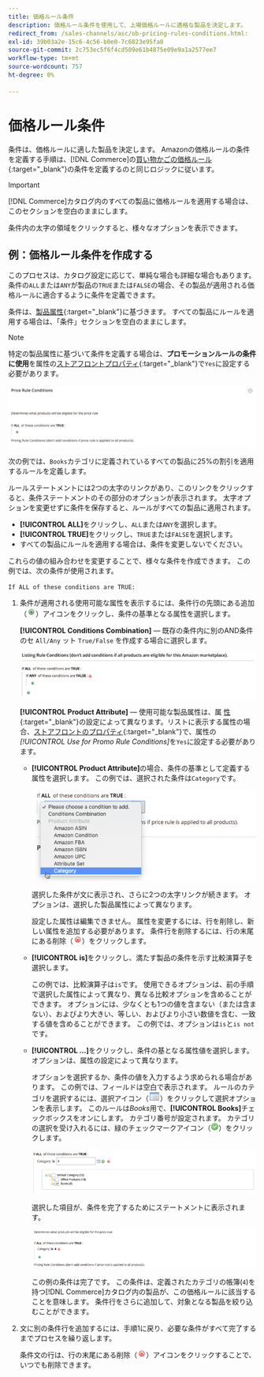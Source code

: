 ```yaml
---
title: 価格ルール条件
description: 価格ルール条件を使用して、上場価格ルールに適格な製品を決定します。
redirect_from: /sales-channels/asc/ob-pricing-rules-conditions.html: 
exl-id: 39b03a2e-15c6-4c56-b0e0-7c6823e95fa8
source-git-commit: 2c753ec5f6f4cd509e61b4875e09e9a1a2577ee7
workflow-type: tm+mt
source-wordcount: 757
ht-degree: 0%

---
```


# 価格ルール条件

条件は、価格ルールに適した製品を決定します。 Amazonの価格ルールの条件を定義する手順は、[!DNL Commerce]の[買い物かごの価格ルール](https://docs.magento.com/user-guide/marketing/price-rules-cart.html){:target=&quot;_blank&quot;}の条件を定義するのと同じロジックに従います。

>[!IMPORTANT]
>
>[!DNL Commerce]カタログ内のすべての製品に価格ルールを適用する場合は、このセクションを空白のままにします。

条件内の太字の領域をクリックすると、様々なオプションを表示できます。

## 例：価格ルール条件を作成する

このプロセスは、カタログ設定に応じて、単純な場合も詳細な場合もあります。 条件の`ALL`または`ANY`が製品の`TRUE`または`FALSE`の場合、その製品が適用される価格ルールに適合するように条件を定義できます。

条件は、[製品属性](https://docs.magento.com/user-guide/catalog/product-attributes.html){:target=&quot;_blank&quot;}に基づきます。 すべての製品にルールを適用する場合は、「条件」セクションを空白のままにします。

>[!NOTE]
>
>特定の製品属性に基づいて条件を定義する場合は、**プロモーションルールの条件に使用**&#x200B;を属性の[ストアフロントプロパティ](https://docs.magento.com/user-guide/stores/attribute-product-create.html){:target=&quot;_blank&quot;}で`Yes`に設定する必要があります。

![価格ルール条件 — 明細1](assets/ob-price-rules-condition-1.png)

次の例では、`Books`カテゴリに定義されているすべての製品に25%の割引を適用するルールを定義します。

ルールステートメントには2つの太字のリンクがあり、このリンクをクリックすると、条件ステートメントのその部分のオプションが表示されます。 太字オプションを変更せずに条件を保存すると、ルールがすべての製品に適用されます。

- **[!UICONTROL ALL]**&#x200B;をクリックし、`ALL`または`ANY`を選択します。
- **[!UICONTROL TRUE]**&#x200B;をクリックし、`TRUE`または`FALSE`を選択します。
- すべての製品にルールを適用する場合は、条件を変更しないでください。

これらの値の組み合わせを変更することで、様々な条件を作成できます。 この例では、次の条件が使用されます。

`If ALL of these conditions are TRUE:`

1. 条件が適用される使用可能な属性を表示するには、条件行の先頭にある追加（![アイコン](assets/btn-add-grn.png)）アイコンをクリックし、条件の基準となる属性を選択します。

   **[!UICONTROL Conditions Combination]**  — 既存の条件内に別のAND条件のセ `All/Any` ット `True/False` を作成する場合に選択します。

   ![価格ルール条件の組み合わせ](assets/ob-conditions-combinations.png)

   **[!UICONTROL Product Attribute]**  — 使用可能な製品属性は、属 [性](https://docs.magento.com/user-guide/stores/attribute-product-create.html){:target=&quot;_blank&quot;}の設定によって異なります。リストに表示する属性の場合、[ストアフロントのプロパティ](https://docs.magento.com/user-guide/stores/attribute-product-create.html){:target=&quot;_blank&quot;}で、属性の&#x200B;*[!UICONTROL Use for Promo Rule Conditions]*&#x200B;を`Yes`に設定する必要があります。

   - **[!UICONTROL Product Attribute]**&#x200B;の場合、条件の基準として定義する属性を選択します。 この例では、選択された条件は`Category`です。

      ![価格ルール条件 — 明細2、パート2](assets/ob-price-rule-condition-2.png)

      選択した条件が文に表示され、さらに2つの太字リンクが続きます。 オプションは、選択した製品属性によって異なります。

      設定した属性は編集できません。 属性を変更するには、行を削除し、新しい属性を追加する必要があります。 条件行を削除するには、行の末尾にある削除（![削除アイコン](assets/btn-del-red.png)）をクリックします。

   - **[!UICONTROL is]**&#x200B;をクリックし、満たす製品の条件を示す比較演算子を選択します。

      この例では、比較演算子は`is`です。 使用できるオプションは、前の手順で選択した属性によって異なり、異なる比較オプションを含めることができます。 オプションには、少なくとも1つの値を含まない（または含まない）、およびより大きい、等しい、およびより小さい数値を含む、一致する値を含めることができます。 この例では、オプションは`is`と`is not`です。

   - **[!UICONTROL ...]**&#x200B;をクリックし、条件の基となる属性値を選択します。 オプションは、属性の設定によって異なります。

      オプションを選択するか、条件の値を入力するよう求められる場合があります。 この例では、フィールドは空白で表示されます。 ルールのカテゴリを選択するには、選択アイコン（![選択アイコン](assets/btn-chooser.png)）をクリックして選択オプションを表示します。 このルールは&#x200B;_Books_&#x200B;用で、**[!UICONTROL Books]**&#x200B;チェックボックスをオンにします。 カテゴリ番号が設定されます。 カテゴリの選択を受け入れるには、緑のチェックマークアイコン（![チェックマークアイコン](assets/btn-check-mark-green.png)）をクリックします。

      ![価格ルール条件 — 明細2、パート3](assets/ob-price-rule-condition-3.png)

      選択した項目が、条件を完了するためにステートメントに表示されます。

      ![価格ルール条件 — 明細2、パート4](assets/ob-price-rule-condition-4.png)

      この例の条件は完了です。 この条件は、定義されたカテゴリの帳簿(`4`)を持つ[!DNL Commerce]カタログ内の製品が、この価格ルールに該当することを意味します。 条件行をさらに追加して、対象となる製品を絞り込むことができます。

1. 文に別の条件行を追加するには、手順1に戻り、必要な条件がすべて完了するまでプロセスを繰り返します。

   条件文の行は、行の末尾にある削除（![削除アイコン](assets/btn-del-red.png)）アイコンをクリックすることで、いつでも削除できます。
